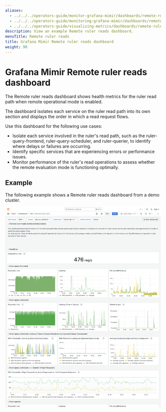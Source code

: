 ```yaml
---
aliases:
  - ../../../operators-guide/monitor-grafana-mimir/dashboards/remote-ruler-reads/
  - ../../../operators-guide/monitoring-grafana-mimir/dashboards/remote-ruler-reads/
  - ../../../operators-guide/visualizing-metrics/dashboards/remote-ruler-reads/
description: View an example Remote ruler reads dashboard.
menuTitle: Remote ruler reads
title: Grafana Mimir Remote ruler reads dashboard
weight: 90
---
```



# Grafana Mimir Remote ruler reads dashboard

The Remote ruler reads dashboard shows health metrics for the ruler read path when remote operational mode is enabled.

The dashboard isolates each service on the ruler read path into its own section and displays the order in which a read request flows.

Use this dashboard for the following use cases:

- Isolate each service involved in the ruler's read path, such as the ruler-query-frontend, ruler-query-scheduler, and ruler-querier, to identify where delays or failures are occurring.
- Identify specific services that are experiencing errors or performance issues.
- Monitor performance of the ruler's read operations to assess whether the remote evaluation mode is functioning optimally.

## Example

The following example shows a Remote ruler reads dashboard from a demo cluster.

![Grafana Mimir Remote ruler reads dashboard](mimir-remote-ruler-reads.png)
